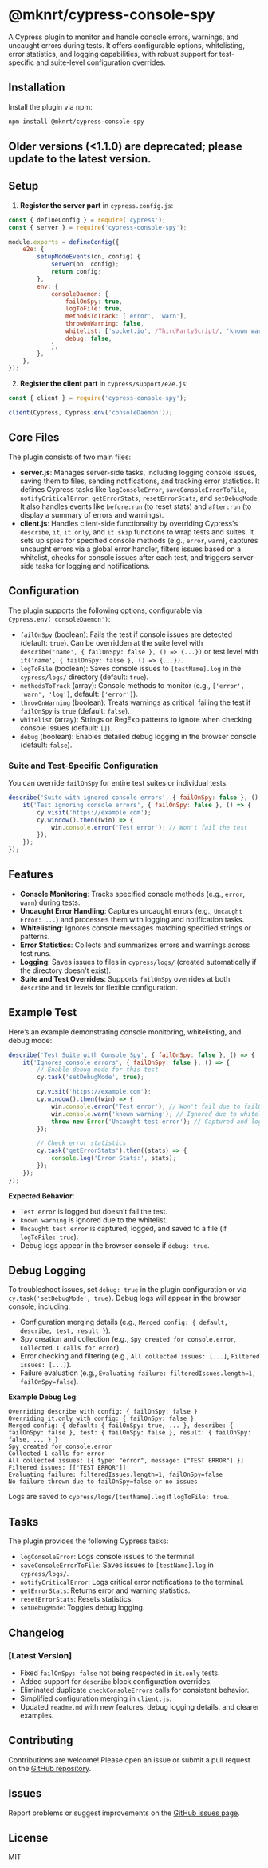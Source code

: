 # @mknrt/cypress-console-spy

A Cypress plugin to monitor and handle console errors, warnings, and uncaught errors during tests. It offers configurable options, whitelisting, error statistics, and logging capabilities, with robust support for test-specific and suite-level configuration overrides.

## Installation

Install the plugin via npm:


```bash
npm install @mknrt/cypress-console-spy
```

## Older versions (<1.1.0) are deprecated; please update to the latest version.

## Setup

1. **Register the server part** in `cypress.config.js`:

```javascript
const { defineConfig } = require('cypress');
const { server } = require('cypress-console-spy');

module.exports = defineConfig({
    e2e: {
        setupNodeEvents(on, config) {
            server(on, config);
            return config;
        },
        env: {
            consoleDaemon: {
                failOnSpy: true,
                logToFile: true,
                methodsToTrack: ['error', 'warn'],
                throwOnWarning: false,
                whitelist: ['socket.io', /ThirdPartyScript/, 'known warning'],
                debug: false,
            },
        },
    },
});
```

2. **Register the client part** in `cypress/support/e2e.js`:

```javascript
const { client } = require('cypress-console-spy');

client(Cypress, Cypress.env('consoleDaemon'));
```

## Core Files

The plugin consists of two main files:

- **server.js**: Manages server-side tasks, including logging console issues, saving them to files, sending notifications, and tracking error statistics. It defines Cypress tasks like `logConsoleError`, `saveConsoleErrorToFile`, `notifyCriticalError`, `getErrorStats`, `resetErrorStats`, and `setDebugMode`. It also handles events like `before:run` (to reset stats) and `after:run` (to display a summary of errors and warnings).
- **client.js**: Handles client-side functionality by overriding Cypress's `describe`, `it`, `it.only`, and `it.skip` functions to wrap tests and suites. It sets up spies for specified console methods (e.g., `error`, `warn`), captures uncaught errors via a global error handler, filters issues based on a whitelist, checks for console issues after each test, and triggers server-side tasks for logging and notifications.

## Configuration

The plugin supports the following options, configurable via `Cypress.env('consoleDaemon')`:

- `failOnSpy` (boolean): Fails the test if console issues are detected (default: `true`). Can be overridden at the suite level with `describe('name', { failOnSpy: false }, () => {...})` or test level with `it('name', { failOnSpy: false }, () => {...})`.
- `logToFile` (boolean): Saves console issues to `[testName].log` in the `cypress/logs/` directory (default: `true`).
- `methodsToTrack` (array): Console methods to monitor (e.g., `['error', 'warn', 'log']`, default: `['error']`).
- `throwOnWarning` (boolean): Treats warnings as critical, failing the test if `failOnSpy` is `true` (default: `false`).
- `whitelist` (array): Strings or RegExp patterns to ignore when checking console issues (default: `[]`).
- `debug` (boolean): Enables detailed debug logging in the browser console (default: `false`).

### Suite and Test-Specific Configuration

You can override `failOnSpy` for entire test suites or individual tests:

```javascript
describe('Suite with ignored console errors', { failOnSpy: false }, () => {
    it('Test ignoring console errors', { failOnSpy: false }, () => {
        cy.visit('https://example.com');
        cy.window().then((win) => {
            win.console.error('Test error'); // Won't fail the test
        });
    });
});
```

## Features

- **Console Monitoring**: Tracks specified console methods (e.g., `error`, `warn`) during tests.
- **Uncaught Error Handling**: Captures uncaught errors (e.g., `Uncaught Error: ...`) and processes them with logging and notification tasks.
- **Whitelisting**: Ignores console messages matching specified strings or patterns.
- **Error Statistics**: Collects and summarizes errors and warnings across test runs.
- **Logging**: Saves issues to files in `cypress/logs/` (created automatically if the directory doesn't exist).
- **Suite and Test Overrides**: Supports `failOnSpy` overrides at both `describe` and `it` levels for flexible configuration.

## Example Test

Here’s an example demonstrating console monitoring, whitelisting, and debug mode:

```javascript
describe('Test Suite with Console Spy', { failOnSpy: false }, () => {
    it('Ignores console errors', { failOnSpy: false }, () => {
        // Enable debug mode for this test
        cy.task('setDebugMode', true);

        cy.visit('https://example.com');
        cy.window().then((win) => {
            win.console.error('Test error'); // Won't fail due to failOnSpy: false
            win.console.warn('known warning'); // Ignored due to whitelist
            throw new Error('Uncaught test error'); // Captured and logged
        });

        // Check error statistics
        cy.task('getErrorStats').then((stats) => {
            console.log('Error Stats:', stats);
        });
    });
});
```

**Expected Behavior**:
- `Test error` is logged but doesn’t fail the test.
- `known warning` is ignored due to the whitelist.
- `Uncaught test error` is captured, logged, and saved to a file (if `logToFile: true`).
- Debug logs appear in the browser console if `debug: true`.

## Debug Logging

To troubleshoot issues, set `debug: true` in the plugin configuration or via `cy.task('setDebugMode', true)`. Debug logs will appear in the browser console, including:

- Configuration merging details (e.g., `Merged config: { default, describe, test, result }`).
- Spy creation and collection (e.g., `Spy created for console.error`, `Collected 1 calls for error`).
- Error checking and filtering (e.g., `All collected issues: [...]`, `Filtered issues: [...]`).
- Failure evaluation (e.g., `Evaluating failure: filteredIssues.length=1, failOnSpy=false`).

**Example Debug Log**:
```
Overriding describe with config: { failOnSpy: false }
Overriding it.only with config: { failOnSpy: false }
Merged config: { default: { failOnSpy: true, ... }, describe: { failOnSpy: false }, test: { failOnSpy: false }, result: { failOnSpy: false, ... } }
Spy created for console.error
Collected 1 calls for error
All collected issues: [{ type: "error", message: ["TEST ERROR"] }]
Filtered issues: [["TEST ERROR"]]
Evaluating failure: filteredIssues.length=1, failOnSpy=false
No failure thrown due to failOnSpy=false or no issues
```

Logs are saved to `cypress/logs/[testName].log` if `logToFile: true`.

## Tasks

The plugin provides the following Cypress tasks:

- `logConsoleError`: Logs console issues to the terminal.
- `saveConsoleErrorToFile`: Saves issues to `[testName].log` in `cypress/logs/`.
- `notifyCriticalError`: Logs critical error notifications to the terminal.
- `getErrorStats`: Returns error and warning statistics.
- `resetErrorStats`: Resets statistics.
- `setDebugMode`: Toggles debug logging.

## Changelog

### [Latest Version]
- Fixed `failOnSpy: false` not being respected in `it.only` tests.
- Added support for `describe` block configuration overrides.
- Eliminated duplicate `checkConsoleErrors` calls for consistent behavior.
- Simplified configuration merging in `client.js`.
- Updated `readme.md` with new features, debug logging details, and clearer examples.

## Contributing

Contributions are welcome! Please open an issue or submit a pull request on the [GitHub repository](https://github.com/iamknrt/cypress-console-spy).

## Issues

Report problems or suggest improvements on the [GitHub issues page](https://github.com/iamknrt/cypress-console-spy/issues).

## License

MIT